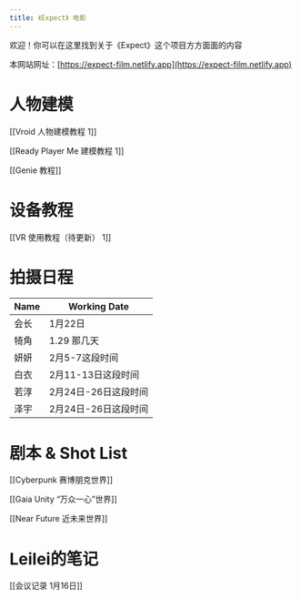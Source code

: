 ```yaml
---
title: 《Expect》 电影
---
```

欢迎！你可以在这里找到关于《Expect》这个项目方方面面的内容

本网站网址：[https://expect-film.netlify.app](https://expect-film.netlify.app)

# 人物建模

[[Vroid 人物建模教程 1]]

[[Ready Player Me 建模教程 1]]

[[Genie 教程]]

# 设备教程

[[VR 使用教程（待更新） 1]]

# 拍摄日程 

| Name | Working Date |
| ---- | ---- |
| 会长 | 1月22日 |
| 犄角 | 1.29 那几天 |
| 妍妍 | 2月5-7这段时间 |
| 白衣 | 2月11-13日这段时间 |
| 若淳 | 2月24日-26日这段时间 |
| 泽宇 | 2月24日-26日这段时间 |
# 剧本 & Shot List

[[Cyberpunk 赛博朋克世界]]

[[Gaia Unity “万众一心”世界]]

[[Near Future 近未来世界]]

# Leilei的笔记

[[会议记录 1月16日]]